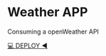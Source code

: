 # Weather APP

Consuming a openWeather API

[💻 DEPLOY ◀ ](https://weatherapp-livid-five.vercel.app/)
